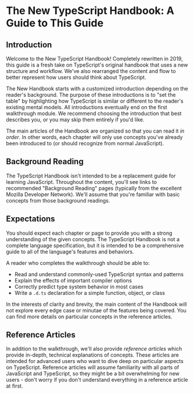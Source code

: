 # The New TypeScript Handbook: A Guide to This Guide

## Introduction

Welcome to the New TypeScript Handbook! Completely rewritten in 2019, this guide is a fresh take on TypeScript's original handbook that uses a new structure and workflow.
We've also rearranged the content and flow to better represent how users should think about TypeScript.

The New Handbook starts with a customized introduction depending on the reader's background.
The purpose of these introductions is to "set the table" by highlighting how TypeScript is similar or different to the reader's existing mental models.
All introductions eventually end on the first walkthrough module.
We recommend choosing the introduction that best describes you, or you may skip them entirely if you'd like.

The main articles of the Handbook are organized so that you can read it *in order*.
In other words, each chapter will only use concepts you've already been introduced to (or should recognize from normal JavaScript).

## Background Reading

The TypeScript Handbook isn't intended to be a replacement guide for learning JavaScript.
Throughout the content, you'll see links to recommended "Background Reading" pages (typically from the excellent Mozilla Developer Network).
We'll assume that you're familiar with basic concepts from those background readings.

## Expectations

You should expect each chapter or page to provide you with a strong understanding of the given concepts. The TypeScript Handbook is not a complete language specification, but it is intended to be a comprehensive guide to all of the language's features and behaviors.

A reader who completes the walkthrough should be able to:
 * Read and understand commonly-used TypeScript syntax and patterns
 * Explain the effects of important compiler options
 * Correctly predict type system behavior in most cases
 * Write a `.d.ts` declaration for a simple function, object, or class

In the interests of clarity and brevity, the main content of the Handbook will not explore every edge case or minutae of the features being covered.
You can find more details on particular concepts in the reference articles.

## Reference Articles

In addition to the walkthrough, we'll also provide *reference articles* which provide in-depth, technical explanations of concepts.
These articles are intended for advanced users who want to dive deep on particular aspects on TypeScript.
Reference articles will assume familiarity with all parts of JavaScript and TypeScript, so they might be a bit overwhelming for new users - don't worry if you don't understand everything in a reference article at first.
